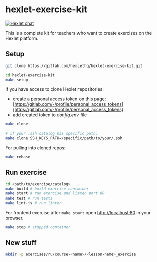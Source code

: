 # hexlet-exercise-kit

[![Hexlet chat](http://slack-ru.hexlet.io/badge.svg)](http://slack-ru.hexlet.io)

This is a complete kit for teachers who want to create exercises on the Hexlet platform.

## Setup

```bash
git clone https://gitlab.com/hexlethq/hexlet-exercise-kit.git

cd hexlet-exercise-kit
make setup
```

If you have access to clone Hexlet repositories:

* create a personal access token on this page: [https://gitlab.com/-/profile/personal_access_tokens](https://gitlab.com/-/profile/personal_access_tokens)
* add created token to *config.env* file

```sh
make clone

# if your .ssh catalog has specific path:
make clone SSH_KEYS_PATH=/specific/path/to/your/.ssh 
```

For pulling into cloned repos:

```sh
make rebase
```

## Run exercise

```sh
cd <path/to/exercise/catalog>
make build # build exercise container
make start # run exercise and listen port 80
make test # run tests
make lint-js # run linter
```

For frontend exercise after `make start` open [http://localhost:80](http://localhost:80) in your browser.

```sh
make stop # stopped container
```

## New stuff

```sh
mkdir -p exercises/ru/course-<name>/<lesson-name>_exercise
```
